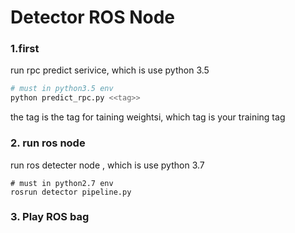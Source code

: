 # Detector ROS Node

### 1.first
 
 run rpc predict serivice, which is use python 3.5
 
```sh
# must in python3.5 env
python predict_rpc.py <<tag>>
```

the tag is the tag for taining weightsi, which tag is your training tag

### 2. run ros node

run ros detecter node , which is use python 3.7

```buildoutcfg
# must in python2.7 env
rosrun detector pipeline.py
```

### 3. Play ROS bag
